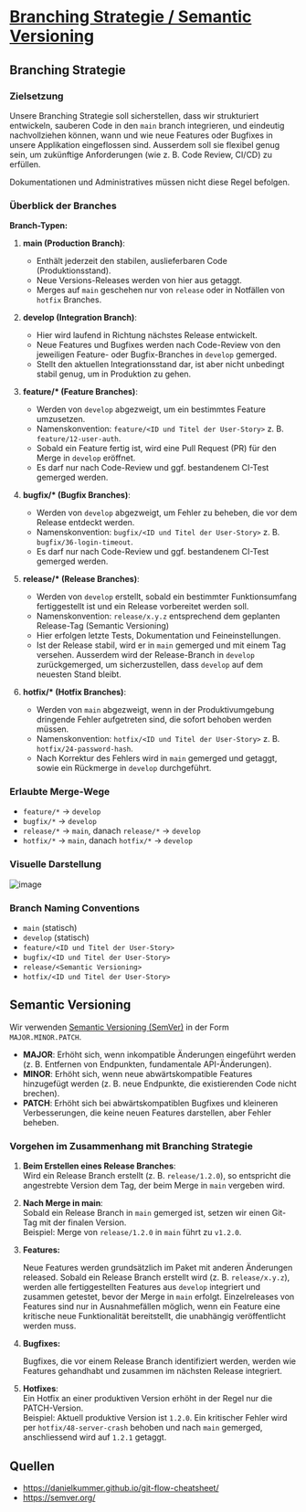 # [Branching Strategie / Semantic Versioning](https://gitlab.com/ch-tbz-it/Stud/m324/-/blob/main/Projekt/D2_Branching_Strategie.md)

## Branching Strategie

### Zielsetzung

Unsere Branching Strategie soll sicherstellen, dass wir strukturiert entwickeln, sauberen Code in den `main` branch integrieren, und eindeutig nachvollziehen können, wann und wie neue Features oder Bugfixes in unsere Applikation eingeflossen sind. Ausserdem soll sie flexibel genug sein, um zukünftige Anforderungen (wie z. B. Code Review, CI/CD) zu erfüllen.

Dokumentationen und Administratives müssen nicht diese Regel befolgen.

### Überblick der Branches

**Branch-Typen:**

1. **main (Production Branch)**:

   - Enthält jederzeit den stabilen, auslieferbaren Code (Produktionsstand).
   - Neue Versions-Releases werden von hier aus getaggt.
   - Merges auf `main` geschehen nur von `release` oder in Notfällen von `hotfix` Branches.

2. **develop (Integration Branch)**:

   - Hier wird laufend in Richtung nächstes Release entwickelt.
   - Neue Features und Bugfixes werden nach Code-Review von den jeweiligen Feature- oder Bugfix-Branches in `develop` gemerged.
   - Stellt den aktuellen Integrationsstand dar, ist aber nicht unbedingt stabil genug, um in Produktion zu gehen.

3. **feature/\* (Feature Branches)**:

   - Werden von `develop` abgezweigt, um ein bestimmtes Feature umzusetzen.
   - Namenskonvention: `feature/<ID und Titel der User-Story>` z. B. `feature/12-user-auth`.
   - Sobald ein Feature fertig ist, wird eine Pull Request (PR) für den Merge in `develop` eröffnet.
   - Es darf nur nach Code-Review und ggf. bestandenem CI-Test gemerged werden.

4. **bugfix/\* (Bugfix Branches)**:

   - Werden von `develop` abgezweigt, um Fehler zu beheben, die vor dem Release entdeckt werden.
   - Namenskonvention: `bugfix/<ID und Titel der User-Story>` z. B. `bugfix/36-login-timeout`.
   - Es darf nur nach Code-Review und ggf. bestandenem CI-Test gemerged werden.

5. **release/\* (Release Branches)**:

   - Werden von `develop` erstellt, sobald ein bestimmter Funktionsumfang fertiggestellt ist und ein Release vorbereitet werden soll.
   - Namenskonvention: `release/x.y.z` entsprechend dem geplanten Release-Tag (Semantic Versioning)
   - Hier erfolgen letzte Tests, Dokumentation und Feineinstellungen.
   - Ist der Release stabil, wird er in `main` gemerged und mit einem Tag versehen. Ausserdem wird der Release-Branch in `develop` zurückgemerged, um sicherzustellen, dass `develop` auf dem neuesten Stand bleibt.

6. **hotfix/\* (Hotfix Branches)**:
   - Werden von `main` abgezweigt, wenn in der Produktivumgebung dringende Fehler aufgetreten sind, die sofort behoben werden müssen.
   - Namenskonvention: `hotfix/<ID und Titel der User-Story>` z. B. `hotfix/24-password-hash`.
   - Nach Korrektur des Fehlers wird in `main` gemerged und getaggt, sowie ein Rückmerge in `develop` durchgeführt.

### Erlaubte Merge-Wege

- `feature/*` -> `develop`
- `bugfix/*` -> `develop`
- `release/*` -> `main`, danach `release/*` -> `develop`
- `hotfix/*` -> `main`, danach `hotfix/*` -> `develop`

### Visuelle Darstellung

![image](https://wac-cdn.atlassian.com/dam/jcr:cc0b526e-adb7-4d45-874e-9bcea9898b4a/04%20Hotfix%20branches.svg?cdnVersion=2466)

### Branch Naming Conventions

- `main` (statisch)
- `develop` (statisch)
- `feature/<ID und Titel der User-Story>`
- `bugfix/<ID und Titel der User-Story>`
- `release/<Semantic Versioning>`
- `hotfix/<ID und Titel der User-Story>`

## Semantic Versioning

Wir verwenden [Semantic Versioning (SemVer)](https://semver.org/) in der Form `MAJOR.MINOR.PATCH`.

- **MAJOR**: Erhöht sich, wenn inkompatible Änderungen eingeführt werden (z. B. Entfernen von Endpunkten, fundamentale API-Änderungen).
- **MINOR**: Erhöht sich, wenn neue abwärtskompatible Features hinzugefügt werden (z. B. neue Endpunkte, die existierenden Code nicht brechen).
- **PATCH**: Erhöht sich bei abwärtskompatiblen Bugfixes und kleineren Verbesserungen, die keine neuen Features darstellen, aber Fehler beheben.

### Vorgehen im Zusammenhang mit Branching Strategie

1. **Beim Erstellen eines Release Branches**:  
   Wird ein Release Branch erstellt (z. B. `release/1.2.0`), so entspricht die angestrebte Version dem Tag, der beim Merge in `main` vergeben wird.

2. **Nach Merge in main**:  
   Sobald ein Release Branch in `main` gemerged ist, setzen wir einen Git-Tag mit der finalen Version.  
   Beispiel: Merge von `release/1.2.0` in `main` führt zu `v1.2.0`.

3. **Features:**

   Neue Features werden grundsätzlich im Paket mit anderen Änderungen released. Sobald ein Release Branch erstellt wird (z. B. `release/x.y.z`), werden alle fertiggestellten Features aus `develop` integriert und zusammen getestet, bevor der Merge in `main` erfolgt. Einzelreleases von Features sind nur in Ausnahmefällen möglich, wenn ein Feature eine kritische neue Funktionalität bereitstellt, die unabhängig veröffentlicht werden muss.

4. **Bugfixes:**

   Bugfixes, die vor einem Release Branch identifiziert werden, werden wie Features gehandhabt und zusammen im nächsten Release integriert.

5. **Hotfixes**:  
   Ein Hotfix an einer produktiven Version erhöht in der Regel nur die PATCH-Version.  
   Beispiel: Aktuell produktive Version ist `1.2.0`. Ein kritischer Fehler wird per `hotfix/48-server-crash` behoben und nach `main` gemerged, anschliessend wird auf `1.2.1` getaggt.

## Quellen

- <https://danielkummer.github.io/git-flow-cheatsheet/>
- <https://semver.org/>
